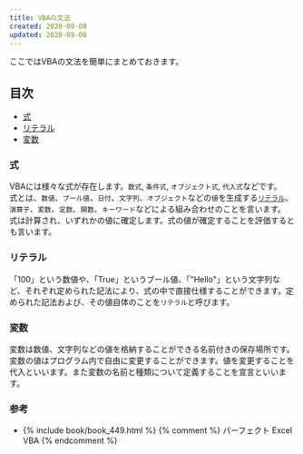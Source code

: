 ```yaml
---
title: VBAの文法
created: 2020-09-08
updated: 2020-09-08
---
```

ここではVBAの文法を簡単にまとめておきます。

## <a name="index">目次</a>

- [式](#formula)
- [リテラル](#literal)
- [変数](#variable)

### <a name="formula">式</a>

VBAには様々な式が存在します。`数式`, `条件式`, `オブジェクト式`, `代入式`などです。  
式とは、`数値`、`ブール値`、`日付`、`文字列`、`オブジェクト`などの`値`を生成する<a href="#literal">`リテラル`</a>、`演算子`、`変数`、`定数`、`関数`、`キーワード`などによる組み合わせのことを言います。  
式は計算され、いずれかの値に確定します。式の値が確定することを評価するとも言います。

### <a name="literal">リテラル</a>

「100」という数値や、「True」というブール値、「"Hello"」という文字列など、それぞれ定められた記法により、式の中で直接仕様することができます。定められた記法および、その値自体のことを`リテラル`と呼びます。

### <a name="variable">変数</a>

変数は数値、文字列などの値を格納することができる名前付きの保存場所です。変数の値はプログラム内で自由に変更することができます。値を変更することを代入といいます。また変数の名前と種類について定義することを宣言といいます。

### 参考

- {% include book/book_449.html %} {% comment %} パーフェクト Excel VBA {% endcomment %}
